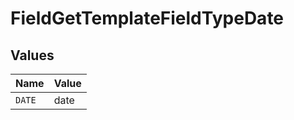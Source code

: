 # FieldGetTemplateFieldTypeDate


## Values

| Name   | Value  |
| ------ | ------ |
| `DATE` | date   |